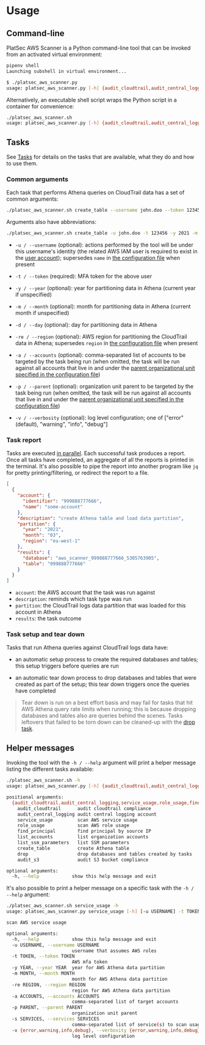 # Usage

## Command-line

PlatSec AWS Scanner is a Python command-line tool that can be invoked from an activated virtual environment:

```sh
pipenv shell
Launching subshell in virtual environment...

$ ./platsec_aws_scanner.py
usage: platsec_aws_scanner.py [-h] {audit_cloudtrail,audit_central_logging,service_usage,role_usage,find_principal,list_accounts,create_table,drop} ...
```

Alternatively, an executable shell script wraps the Python script in a container for convenience:

```sh
./platsec_aws_scanner.sh
usage: platsec_aws_scanner.py [-h] {audit_cloudtrail,audit_central_logging,service_usage,role_usage,find_principal,list_accounts,create_table,drop} ...
```

## Tasks

See [Tasks](tasks) for details on the tasks that are available, what they do and how to use them.

### Common arguments

Each task that performs Athena queries on CloudTrail data has a set of common arguments:

```sh
./platsec_aws_scanner.sh create_table --username john.doo --token 123456 --year 2021 --month 3 --accounts 888777666555
```

Arguments also have abbreviations:

```sh
./platsec_aws_scanner.sh create_table -u john.doo -t 123456 -y 2021 -m 3 -a 888777666555
```

- `-u / --username` (optional): actions performed by the tool will be under this username's identity (the related AWS
    IAM user is required to exist in the [user account](configuration.md#user)); supersedes `name` in [the
    configuration file](configuration.md#user) when present

- `-t / --token` (required): MFA token for the above user

- `-y / --year` (optional): year for partitioning data in Athena (current year if unspecified)

- `-m / --month` (optional): month for partitioning data in Athena (current month if unspecified)

- `-d / --day` (optional): day for partitioning data in Athena

- `-re / --region` (optional): AWS region for partitioning the CloudTrail data in Athena; supersedes `region` in [the
    configuration file](configuration.md#cloudtrail) when present

- `-a / --accounts` (optional): comma-separated list of accounts to be targeted by the task being run (when omitted,
    the task will be run against all accounts that live in and under the [parent organizational unit specified in the
    configuration file](configuration.md#organization))

- `-p / --parent` (optional): organization unit parent to be targeted by the task being run (when omitted, the task
    will be run against all accounts that live in and under the [parent organizational unit specified in the
    configuration file](configuration.md#organization))

- `-v / --verbosity` (optional): log level configuration; one of \["error" (default), "warning", "info", "debug"\]

### Task report

Tasks are executed [in parallel](configuration.md#tasks). Each successful task produces a report. Once all tasks have
completed, an aggregate of all the reports is printed in the terminal. It's also possible to pipe the report into
another program like `jq` for pretty printing/filtering, or redirect the report to a file.

```json
[
  {
    "account": {
      "identifier": "999888777666",
      "name": "some-account"
    },
    "description": "create Athena table and load data partition",
    "partition": {
      "year": "2021",
      "month": "03",
      "region": "eu-west-1"
    },
    "results": {
      "database": "aws_scanner_999888777666_5305763905",
      "table": "999888777666"
    }
  }
]
```

- `account`: the AWS account that the task was run against
- `description`: reminds which task type was run
- `partition`: the CloudTrail logs data partition that was loaded for this account in Athena
- `results`: the task outcome

### Task setup and tear down

Tasks that run Athena queries against CloudTrail logs data have:

- an automatic setup process to create the required databases and tables; this setup triggers before queries are run

- an automatic tear down process to drop databases and tables that were created as part of the setup; this tear down
    triggers once the queries have completed

> Tear down is run on a best effort basis and may fail for tasks that hit AWS Athena query rate limits when
> running; this is because dropping databases and tables also are queries behind the scenes. Tasks leftovers that
> failed to be torn down can be cleaned-up with the [drop task](tasks/drop.md).

## Helper messages

Invoking the tool with the `-h / --help` argument will print a helper message listing the different tasks available:

```sh
./platsec_aws_scanner.sh -h
usage: platsec_aws_scanner.py [-h] {audit_cloudtrail,audit_central_logging,service_usage,role_usage,find_principal,list_accounts,list_ssm_parameters,create_table,drop,audit_s3} ...

positional arguments:
  {audit_cloudtrail,audit_central_logging,service_usage,role_usage,find_principal,list_accounts,list_ssm_parameters,create_table,drop,audit_s3}
    audit_cloudtrail      audit cloudtrail compliance
    audit_central_logging audit central logging account
    service_usage         scan AWS service usage 
    role_usage            scan AWS role usage
    find_principal        find principal by source IP
    list_accounts         list organization accounts
    list_ssm_parameters   list SSM parameters
    create_table          create Athena table
    drop                  drop databases and tables created by tasks
    audit_s3              audit S3 bucket compliance

optional arguments:
  -h, --help            show this help message and exit
```

It's also possible to print a helper message on a specific task with the `-h / --help` argument:

```sh
./platsec_aws_scanner.sh service_usage -h
usage: platsec_aws_scanner.py service_usage [-h] [-u USERNAME] -t TOKEN -y YEAR -m MONTH [-re REGION] [-a ACCOUNTS] -s SERVICES [-v {error,warning,info,debug}]

scan AWS service usage

optional arguments:
  -h, --help            show this help message and exit
  -u USERNAME, --username USERNAME
                        username that assumes AWS roles
  -t TOKEN, --token TOKEN
                        AWS mfa token
  -y YEAR, --year YEAR  year for AWS Athena data partition
  -m MONTH, --month MONTH
                        month for AWS Athena data partition
  -re REGION, --region REGION
                        region for AWS Athena data partition
  -a ACCOUNTS, --accounts ACCOUNTS
                        comma-separated list of target accounts
  -p PARENT, --parent PARENT
                        organization unit parent
  -s SERVICES, --services SERVICES
                        comma-separated list of service(s) to scan usage for
  -v {error,warning,info,debug}, --verbosity {error,warning,info,debug}
                        log level configuration
```

